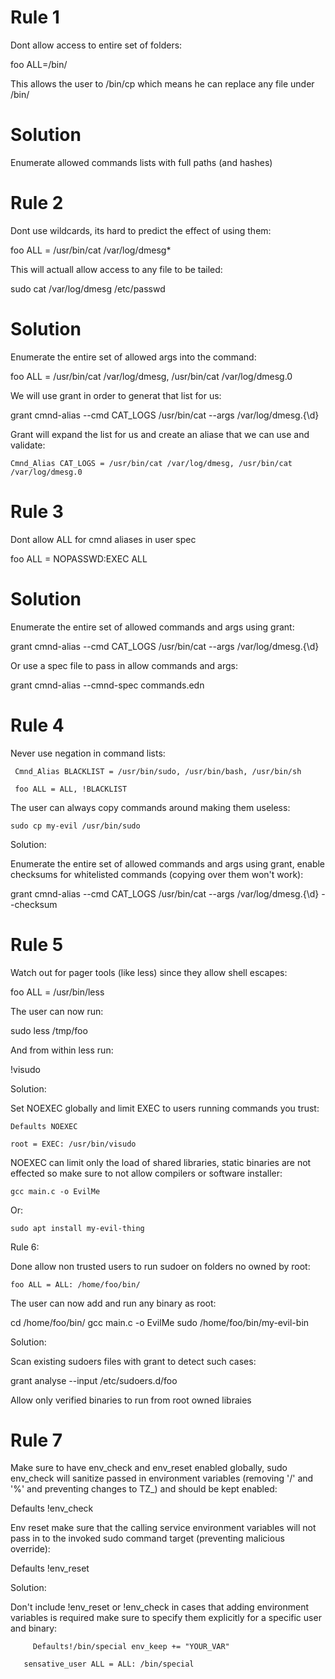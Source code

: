 # Rule 1

Dont allow access to entire set of folders:

  foo ALL=/bin/

This allows the user to /bin/cp which means he can replace any file under /bin/

# Solution

Enumerate allowed commands lists with full paths (and hashes)

# Rule 2

Dont use wildcards, its hard to predict the effect of using them:

   foo ALL = /usr/bin/cat /var/log/dmesg*

This will actuall allow access to any file to be tailed:

   sudo cat /var/log/dmesg /etc/passwd

# Solution

Enumerate the entire set of allowed args into the command:

   foo ALL = /usr/bin/cat /var/log/dmesg, /usr/bin/cat /var/log/dmesg.0

We will use grant in order to generat that list for us:

   grant cmnd-alias --cmd CAT_LOGS /usr/bin/cat  --args /var/log/dmesg.{\d}

Grant will expand the list for us and create an aliase that we can use and validate:

    Cmnd_Alias CAT_LOGS = /usr/bin/cat /var/log/dmesg, /usr/bin/cat /var/log/dmesg.0


# Rule 3
Dont allow ALL for cmnd aliases in user spec

   foo ALL = NOPASSWD:EXEC ALL

# Solution

Enumerate the entire set of allowed commands and args using grant:

   grant cmnd-alias --cmd CAT_LOGS /usr/bin/cat  --args /var/log/dmesg.{\d}

Or use a spec file to pass in allow commands and args:

   grant cmnd-alias --cmnd-spec commands.edn


# Rule 4
Never use negation in command lists:


     Cmnd_Alias BLACKLIST = /usr/bin/sudo, /usr/bin/bash, /usr/bin/sh

     foo ALL = ALL, !BLACKLIST

The user can always copy commands around making them useless:

    sudo cp my-evil /usr/bin/sudo

Solution:


Enumerate the entire set of allowed commands and args using grant, enable checksums for whitelisted commands (copying over them won't work):

   grant cmnd-alias --cmd CAT_LOGS /usr/bin/cat  --args /var/log/dmesg.{\d} --checksum


# Rule 5
Watch out for pager tools (like less) since they allow shell escapes:

   foo ALL = /usr/bin/less

The user can now run:

   sudo less /tmp/foo

And from within less run:

   !visudo

Solution:

Set NOEXEC globally and limit EXEC to users running commands you trust:

    Defaults NOEXEC

    root = EXEC: /usr/bin/visudo

NOEXEC can limit only the load of shared libraries, static binaries are not effected so make sure to not allow compilers or software installer:

    gcc main.c -o EvilMe

Or:

    sudo apt install my-evil-thing


Rule 6:

Done allow non trusted users to run sudoer on folders no owned by root:

    foo ALL = ALL: /home/foo/bin/

The user can now add and run any binary as root:

   cd /home/foo/bin/
   gcc main.c -o EvilMe
   sudo /home/foo/bin/my-evil-bin

Solution:

Scan existing sudoers files with grant to detect such cases:

   grant analyse --input /etc/sudoers.d/foo

Allow only verified binaries to run from root owned libraies



# Rule 7

Make sure to have env_check and env_reset enabled globally, sudo env_check will sanitize passed in environment variables (removing '/' and '%' and preventing changes to TZ_) and should be kept enabled:

   Defaults !env_check

Env reset make sure that the calling service environment variables will not pass in to the invoked sudo command target (preventing malicious override):

   Defaults !env_reset


Solution:

Don't include !env_reset or !env_check in cases that adding environment variables is required make sure to specify them explicitly for a specific user and binary:

         Defaults!/bin/special env_keep += "YOUR_VAR"

	   sensative_user ALL = ALL: /bin/special


